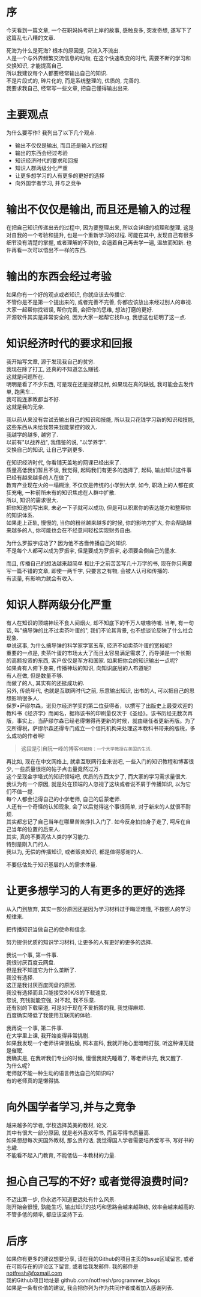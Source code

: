# 序
今天看到一篇文章, 一个在职妈妈考研上岸的故事, 感触良多, 突发奇想, 遂写下了这篇乱七八糟的文章.  

死海为什么是死海? 根本的原因是, 只流入不流出.  
人是一个与外界频繁交流信息的动物, 在这个快速改变的时代, 需要不断的学习和交换知识, 才能提高自己.  
所以我建议每个人都要经常输出自己的知识.  
不是片段式的, 碎片化的, 而是系统整理的, 优质的, 完善的.    
我要求我自己, 经常写一些文章, 把自己懂得输出出来.  


# 主要观点
为什么要写作? 我列出了以下几个观点.  
- 输出不仅仅是输出, 而且还是输入的过程  
- 输出的东西会经过考验
- 知识经济时代的要求和回报
- 知识人群两级分化严重
- 让更多想学习的人有更多的更好的选择
- 向外国学者学习, 并与之竞争

# 输出不仅仅是输出, 而且还是输入的过程  
在把自己知识传递出去的过程中, 因为要整理出来, 所以会详细的梳理和整理, 这是对自我的一个考验和提升, 也是一个重新学习的过程. 可能在其中, 发现自己有很多细节没有清楚的掌握, 或者理解的不到位, 会逼着自己再去学一遍, 温故而知新. 也许再看一次可以悟出不一样的东西.  

# 输出的东西会经过考验
如果你有一个好的观点或者知识, 你就应该去传播它.  
不管你是不是第一个提出来的, 或者完善不完善, 你都应该放出来经过别人的审视.  
大家一起帮你找错误, 帮你完善, 会把你的思维, 想法打磨的更好.  
开源软件其实是非常安全的, 因为大家一起帮它找Bug, 我想这也证明了这一点.  

# 知识经济时代的要求和回报
我开始写文章, 源于发现我自己的贫穷.  
我现在除了打工, 还真的不知道怎么赚钱.  
这就是问题所在.  
明明是看了不少东西, 可是现在还是捉襟见肘, 如果现在真的缺钱, 我可能会去发传单, 跑黑车...  
我可能连家教都当不好.  
这就是我的无奈.  

我以前从来没有尝试去输出自己的知识和技能, 所以我只花钱学习新的知识和技能, 这些东西从未给我带来我能掌控的收入.  
我越学的越多, 越穷了.  
以前有"以战养战", 我借鉴的说, "以学养学".  
交换自己的知识, 让自己学到更多.  
 
在知识经济时代, 你看铺天盖地的网课已经出来了.  
质量高低我们暂且不谈, 我觉得, 起码我们有更多的选择了, 起码, 输出知识这件事已经有越来越多的人在做了.  
教育产业现在火的一塌糊涂, 不仅仅是传统的小学到大学, 如今, 职场上的人都在疯狂充电, 一种前所未有的知识焦虑在人群中扩散.  
所以, 知识的需求很大.  
把你知道的写出来, 未必一下子就可以成功, 但是可以积累你的表达能力和整理你的知识体系.  
如果走上正轨, 慢慢的, 当你的粉丝越来越多的时候, 你的影响力扩大, 你会帮助越来越多的人, 你可能也会在不经意间轻松实现财务自由.  

为什么罗振宇成功了? 因为他不吝啬传播自己的知识.   
不是每个人都可以成为罗振宇, 但是要成为罗振宇, 必须要会倒自己的墨水.  

而且, 传播自己的想法越来越简单
相比于之前苦苦写几十万字的书, 现在你只需要写一篇不错的文章, 即使一两千字, 只要言之有物, 会被人认可和传播的.  
有流量, 有影响力就会有收入.  


# 知识人群两级分化严重
有人在知识的顶端神坛不食人间烟火, 却不知底下的千万人嗷嗷待哺.
当年, 有一句话, 叫"搞导弹的比不过卖茶叶蛋的", 我们不论其背景, 也不想谈论反映了什么社会现象.  
单说这事, 为什么搞导弹的科学家学富五车, 经济不如卖茶叶蛋的宽裕呢?  
重要的一点是, 卖茶叶蛋的市场太大了而且太容易满足需求了, 而导弹是一个长期的高额投资的东西, 客户仅仅是军方和国家. 
如果把你会的知识输出一点呢?  
如果肯有人俯下身来, 传播神坛的知识, 向知识底层的人布道呢?  
有人在做, 但是数量不够.  
而做了的人, 其实有的还挺成功的.  
另外, 传统年代, 也就是互联网时代之前, 乐意输出知识, 出书的人, 可以把自己的思想影响很多人.  
保罗•萨缪尔森，诺贝尔经济学奖的第二位获得者，以撰写了出版史上最受欢迎的教科书《经济学》而闻名，据称该书的印刷量仅次于《圣经》。该书历经无数次再版，事实上，当萨缪尔森已经老得懒得再更新的时候，就由继任者更新再版。为了交所得税，萨缪尔森还得专门成立一个信托机构来处理这本教科书带来的版税，多么成功的作者啊!
  > 这段是引自阮一峰的博客`何毓琦：一个大学教授在美国的生活`. 

再比如, 现在在中文网络上, 就拿互联网行业来说吧, 一些入门的知识教程和博客很少, 一些质量很烂的帖子点击量竟然过万.  
这个呈现金字塔式的知识领域吧, 优质的东西太少了, 而大家的学习需求量很大.  
我认为有一个原因, 就是处在顶端的人忽视了这块或者说不屑于传播知识, 以为它们不值一提.  
每个人都会记得自己的小学老师, 自己的启蒙老师.  
人还有一个奇怪的认知现象, 会了以后觉得这个事很简单, 对于新来的人就很不耐烦.  
其实都忘记了自己当年在哪里苦苦挣扎入门了. 如今反身拍拍身子走了, 呵斥在自己当年的位置的后来人.  
其实, 真的不要高估人类的学习能力.  
特别是刚入门的人.   
我以为, 无偿的传播知识, 或者贩卖知识, 都是值得感谢的人.    

不要低估处于知识基层的人的需求体量.  

# 让更多想学习的人有更多的更好的选择
从入门到放弃, 其实一部分原因还是因为学习材料过于晦涩难懂, 不按照人的学习规律来.  

把传播知识当做自己的使命和信念.  

努力提供优质的知识学习材料, 让更多的人有更好的更多的选择.  

我说一个事, 第一件事.  
我很讨厌百度云网盘.  
但是我不知道它为什么垄断了.  
我没有选择.  
这正是我讨厌百度网盘的原因.  
我没有选择而且只能接受80K/S的下载速度.  
您说, 充钱就能变强, 对不起, 我不乐意.  
还有别的下载渠道, 可是对于现在不爱折腾的我, 我觉得麻烦.  
百度确实降低了我使用互联网的体验.  

我再说一个事, 第二件事.  
在大学里上课, 我开始变得非常挑剔.  
如果我发现一个老师讲课很枯燥, 照本宣科, 我就开始心里暗暗打鼓, 听这种课无疑是催眠.  
我确实是, 在我听我们专业的时候, 慢慢我就先睡着了, 等老师讲完, 我又醒了.  
为什么呢?  
老师就不能一种生动的语言传达自己的知识吗?  
有的老师真的是懒得搞.  

# 向外国学者学习,并与之竞争
越来越多的学者, 学校选择英美的教材, 论文.  
其中有很大一部分原因, 就是老外喜欢写书, 而且写得书质量高.  
如果想想每次买国外教材, 那么贵的话, 我觉得国人学者需要培养爱写书, 写好书的志趣.  
不能看不起入门教育, 不能低估一本教材的力量.  

# 担心自己写的不好? 或者觉得浪费时间?   
不迈出第一步, 你永远不知道更远处有什么风景.  
刚开始会很慢, 孰能生巧, 输出知识的技巧和思路会越来越熟练, 效率会越来越高的.  
不管多低的频率, 都应该坚持下去.  

# 后序
如果你有更多的建议想要分享, 请在我的Github的项目主页的Issue区域留言, 或者在可能存在的评论区下留言, 或者给我发邮件. 
我的邮件是 notfresh@foxmail.com  
我的Github项目地址是 github.com/notfresh/programmer_blogs  
如果是一条有价值的建议, 我会把你列为作为共同作者或者加入感谢列表. 
